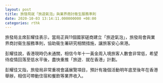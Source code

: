 ```yaml
---
layout: post
title: 旅發局就「旅遊氣泡」與業界商討衞生服務準則
date: 2020-10-03 13:14:11.000000000 +08:00
categories: rthk
---
```


旅發局主席彭耀佳表示，當局正與11個國家磋商建立「旅遊氣泡」，旅發局會與業界商討衞生服務準則，協助衞生署研究相關措施，讓旅客安心來港。

彭耀佳說，香港現時仍未通關，相信今年十一黃金周入境旅客人數會非常低，希望待疫情回落至低水平後，盡快重推「旅遊．就在香港」計劃。

彭耀佳又指，旅發局非常重視會議展覽項目，預計有幾個活動明年底至後年在香港舉辦，相信可帶動住宿和餐飲等業界收入。

